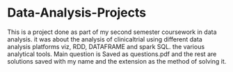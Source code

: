 # Data-Analysis-Projects
This is a project done as part of my second semester coursework in data analysis. it was about the analysis of clinicaltrial using different data analysis platforms viz, RDD, DATAFRAME and spark SQL.
the various analytical tools. Main question is Saved as questions.pdf and the rest are solutions saved with my name and the extension as the method of solving it.
